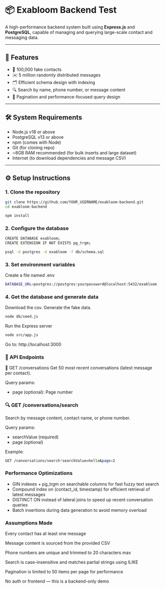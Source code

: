 # 📦 Exabloom Backend Test

A high-performance backend system built using **Express.js** and **PostgreSQL**, capable of managing and querying large-scale contact and messaging data.

---

## 📌 Features

- 📇 100,000 fake contacts
- ✉️ 5 million randomly distributed messages
- 🗂️ Efficient schema design with indexing
- 🔍 Search by name, phone number, or message content
- 🔄 Pagination and performance-focused query design

---

## 🛠️ System Requirements

- Node.js v18 or above
- PostgreSQL v13 or above
- npm (comes with Node)
- Git (for cloning repo)
- ~8GB RAM recommended (for bulk inserts and large dataset)
- Internet (to download dependencies and message CSV)

---

## ⚙️ Setup Instructions

### 1. Clone the repository

```bash
git clone https://github.com/YOUR_USERNAME/exabloom-backend.git
cd exabloom-backend

npm install
```

### 2. Configure the database

```bash
CREATE DATABASE exabloom;
CREATE EXTENSION IF NOT EXISTS pg_trgm;

psql -U postgres -d exabloom -f db/schema.sql
```

### 3. Set environment variables

Create a file named .env

```bash
DATABASE_URL=postgres://postgres:yourpassword@localhost:5432/exabloom
```

### 4. Get the database and generate data

Download the csv. Generate the fake data.

```bash
node db/seed.js

```

Run the Express server
```bash
node src/app.js
```
Go to: http://localhost:3000



### 📡 API Endpoints
🔸 GET /conversations
Get 50 most recent conversations (latest message per contact).

Query params:
- page (optional): Page number

### 🔍 GET /conversations/search
Search by message content, contact name, or phone number.

Query params:
- searchValue (required)
- page (optional)

Example:
```bash
GET /conversations/search?searchValue=hello&page=2
```

### Performance Optimizations
- GIN indexes + pg_trgm on searchable columns for fast fuzzy text search
- Compound index on (contact_id, timestamp) for efficient retrieval of latest messages
- DISTINCT ON instead of lateral joins to speed up recent conversation queries
- Batch insertions during data generation to avoid memory overload

### Assumptions Made
Every contact has at least one message

Message content is sourced from the provided CSV

Phone numbers are unique and trimmed to 20 characters max

Search is case-insensitive and matches partial strings using ILIKE

Pagination is limited to 50 items per page for performance

No auth or frontend — this is a backend-only demo
